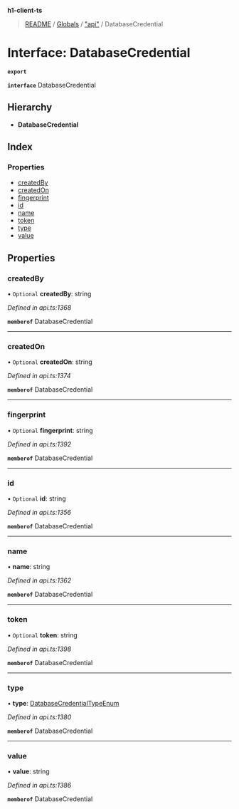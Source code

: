 **h1-client-ts**

> [README](../README.md) / [Globals](../globals.md) / ["api"](../modules/_api_.md) / DatabaseCredential

# Interface: DatabaseCredential

**`export`** 

**`interface`** DatabaseCredential

## Hierarchy

* **DatabaseCredential**

## Index

### Properties

* [createdBy](_api_.databasecredential.md#createdby)
* [createdOn](_api_.databasecredential.md#createdon)
* [fingerprint](_api_.databasecredential.md#fingerprint)
* [id](_api_.databasecredential.md#id)
* [name](_api_.databasecredential.md#name)
* [token](_api_.databasecredential.md#token)
* [type](_api_.databasecredential.md#type)
* [value](_api_.databasecredential.md#value)

## Properties

### createdBy

• `Optional` **createdBy**: string

*Defined in api.ts:1368*

**`memberof`** DatabaseCredential

___

### createdOn

• `Optional` **createdOn**: string

*Defined in api.ts:1374*

**`memberof`** DatabaseCredential

___

### fingerprint

• `Optional` **fingerprint**: string

*Defined in api.ts:1392*

**`memberof`** DatabaseCredential

___

### id

• `Optional` **id**: string

*Defined in api.ts:1356*

**`memberof`** DatabaseCredential

___

### name

•  **name**: string

*Defined in api.ts:1362*

**`memberof`** DatabaseCredential

___

### token

• `Optional` **token**: string

*Defined in api.ts:1398*

**`memberof`** DatabaseCredential

___

### type

•  **type**: [DatabaseCredentialTypeEnum](../enums/_api_.databasecredentialtypeenum.md)

*Defined in api.ts:1380*

**`memberof`** DatabaseCredential

___

### value

•  **value**: string

*Defined in api.ts:1386*

**`memberof`** DatabaseCredential
